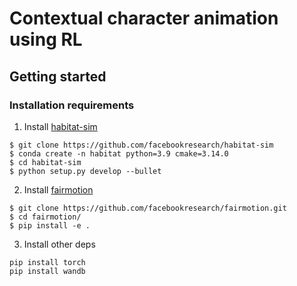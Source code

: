 # Contextual character animation using RL

## Getting started

### Installation requirements
1. Install [habitat-sim](https://github.com/facebookresearch/habitat-sim)
```
$ git clone https://github.com/facebookresearch/habitat-sim
$ conda create -n habitat python=3.9 cmake=3.14.0
$ cd habitat-sim
$ python setup.py develop --bullet
```

2. Install [fairmotion](https://github.com/facebookresearch/fairmotion)
```
$ git clone https://github.com/facebookresearch/fairmotion.git
$ cd fairmotion/
$ pip install -e .
```

3. Install other deps
```
pip install torch
pip install wandb
```